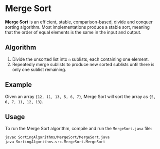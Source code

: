 # Merge Sort

**Merge Sort** is an efficient, stable, comparison-based, divide and conquer sorting algorithm. Most implementations produce a stable sort, meaning that the order of equal elements is the same in the input and output.

## Algorithm

1. Divide the unsorted list into `n` sublists, each containing one element.
2. Repeatedly merge sublists to produce new sorted sublists until there is only one sublist remaining.

## Example

Given an array `{12, 11, 13, 5, 6, 7}`, Merge Sort will sort the array as `{5, 6, 7, 11, 12, 13}`.

## Usage

To run the Merge Sort algorithm, compile and run the `MergeSort.java` file:

```bash
javac SortingAlgorithms/MergeSort/MergeSort.java
java SortingAlgorithms.src.MergeSort.MergeSort
```